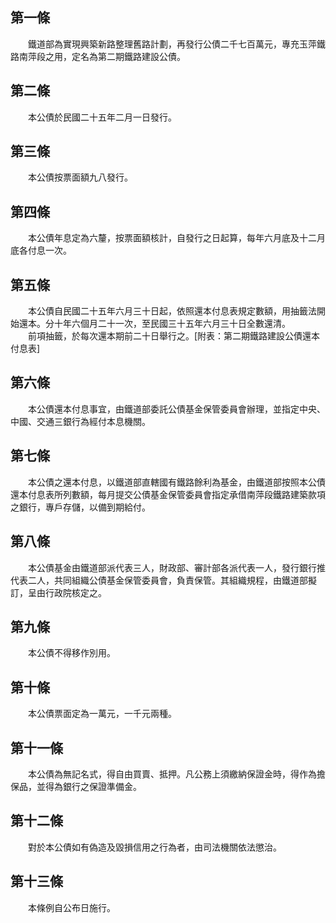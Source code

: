 第一條 
-------
　　鐵道部為實現興築新路整理舊路計劃，再發行公債二千七百萬元，專充玉萍鐵路南萍段之用，定名為第二期鐵路建設公債。  


第二條 
-------
　　本公債於民國二十五年二月一日發行。  


第三條 
-------
　　本公債按票面額九八發行。  


第四條 
-------
　　本公債年息定為六釐，按票面額核計，自發行之日起算，每年六月底及十二月底各付息一次。  


第五條 
-------
　　本公債自民國二十五年六月三十日起，依照還本付息表規定數額，用抽籤法開始還本。分十年六個月二十一次，至民國三十五年六月三十日全數還清。  
　　前項抽籤，於每次還本期前二十日舉行之。[附表：第二期鐵路建設公債還本付息表]  


第六條 
-------
　　本公債還本付息事宜，由鐵道部委託公債基金保管委員會辦理，並指定中央、中國、交通三銀行為經付本息機關。  


第七條 
-------
　　本公債之還本付息，以鐵道部直轄國有鐵路餘利為基金，由鐵道部按照本公債還本付息表所列數額，每月提交公債基金保管委員會指定承借南萍段鐵路建築款項之銀行，專戶存儲，以備到期給付。  


第八條 
-------
　　本公債基金由鐵道部派代表三人，財政部、審計部各派代表一人，發行銀行推代表二人，共同組織公債基金保管委員會，負責保管。其組織規程，由鐵道部擬訂，呈由行政院核定之。  


第九條 
-------
　　本公債不得移作別用。  


第十條 
-------
　　本公債票面定為一萬元，一千元兩種。  


第十一條 
---------
　　本公債為無記名式，得自由買賣、抵押。凡公務上須繳納保證金時，得作為擔保品，並得為銀行之保證準備金。  


第十二條 
---------
　　對於本公債如有偽造及毀損信用之行為者，由司法機關依法懲治。  


第十三條 
---------
　　本條例自公布日施行。